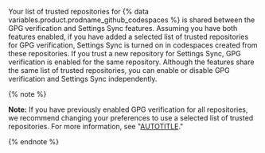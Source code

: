 Your list of trusted repositories for {% data variables.product.prodname_github_codespaces %} is shared between the GPG verification and Settings Sync features. Assuming you have both features enabled, if you have added a selected list of trusted repositories for GPG verification, Settings Sync is turned on in codespaces created from these repositories. If you trust a new repository for Settings Sync, GPG verification is enabled for the same repository. Although the features share the same list of trusted repositories, you can enable or disable GPG verification and Settings Sync independently.

{% note %}

**Note:** If you have previously enabled GPG verification for all repositories, we recommend changing your preferences to use a selected list of trusted repositories. For more information, see "[AUTOTITLE](/codespaces/codespaces-reference/security-in-github-codespaces#using-settings-sync)."

{% endnote %}